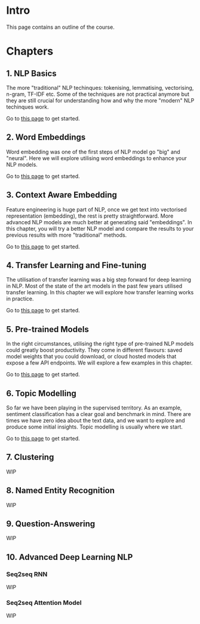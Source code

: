 # Intro
This page contains an outline of the course. 

# Chapters

## 1. NLP Basics
The more "traditional" NLP techinques: tokenising, lemmatising, vectorising, n-gram, TF-IDF etc. Some of the techniques are not practical anymore but they are still crucial for understanding how and why the more "modern" NLP techinques work. 

Go to [this page](nlp_basics.md) to get started. 

## 2. Word Embeddings
Word embedding was one of the first steps of NLP model go "big" and "neural". Here we will explore utilising word embeddings to enhance your NLP models. 

Go to [this page](word_embedding.md) to get started. 

## 3. Context Aware Embedding
Feature engineering is huge part of NLP, once we get text into vectorised representation (embedding), the rest is pretty straightforward. More advanced NLP models are much better at generating said "embeddings". In this chapter, you will try a better NLP model and compare the results to your previous results with more "traditional" methods. 

Go to [this page](context_aware_embedding.md) to get started. 

## 4. Transfer Learning and Fine-tuning
The utilisation of transfer learning was a big step forward for deep learning in NLP. Most of the state of the art models in the past few years utilised transfer learning. In this chapter we will explore how transfer learning works in practice. 

Go to [this page](transfer_learning.md) to get started. 

## 5. Pre-trained Models
In the right circumstances, utilising the right type of pre-trained NLP models could greatly boost productivity. They come in different flavours: saved model weights that you could download, or cloud hosted models that expose a few API endpoints. We will explore a few examples in this chapter. 

Go to [this page](pre-trained_models.md) to get started. 

## 6. Topic Modelling
So far we have been playing in the supervised territory. As an example, sentiment classification has a clear goal and benchmark in mind. There are times we have zero idea about the text data, and we want to explore and produce some initial insights. Topic modelling is usually where we start. 

Go to [this page](topic_modelling.md) to get started. 

## 7. Clustering
WIP

## 8. Named Entity Recognition
WIP

## 9. Question-Answering
WIP

## 10. Advanced Deep Learning NLP
### Seq2seq RNN
WIP
### Seq2seq Attention Model
WIP
